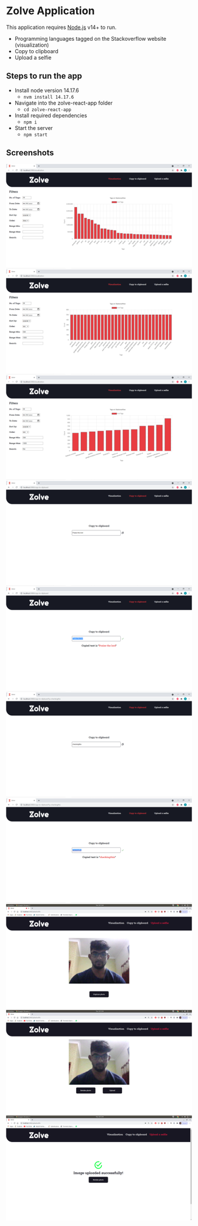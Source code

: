 # Zolve Application

This application requires [Node.js](https://nodejs.org/) v14+ to run.
- Programming languages tagged on the Stackoverflow website (visualization)
- Copy to clipboard 
- Upload a selfie 

## Steps to run the app
- Install node version 14.17.6
    - ```nvm install 14.17.6```
- Navigate into the zolve-react-app folder
    - ```cd zolve-react-app```
- Install required dependencies
    - ```npm i```
- Start the server
    - ```npm start``` 

## Screenshots
![Alt text](/screenshots/vis-1.png?raw=true "Visual 1")  
![Alt text](/screenshots/vis-2.png?raw=true "Visual 2")  
![Alt text](/screenshots/vis-3.png?raw=true "Visual 3")  
![Alt text](/screenshots/copy-1.png?raw=true "Copy 1")  
![Alt text](/screenshots/copy-2.png?raw=true "Copy 2")  
![Alt text](/screenshots/copy-3.png?raw=true "Copy 3")  
![Alt text](/screenshots/copy-4.png?raw=true "Copy 4")  
![Alt text](/screenshots/selfie-1.png?raw=true "Selfie 1")  
![Alt text](/screenshots/selfie-2.png?raw=true "Selfie 2")  
![Alt text](/screenshots/selfie-3.png?raw=true "Selfie 3")  

